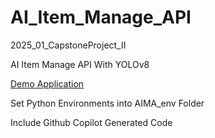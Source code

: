 # AI_Item_Manage_API
2025_01_CapstoneProject_II

AI Item Manage API With YOLOv8
    
[Demo Application](https://github.com/SourPringles/AIMA_Demo)


Set Python Environments into AIMA_env Folder 



Include Github Copilot Generated Code
